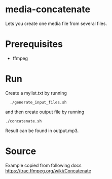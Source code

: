 # media-concatenate
Lets you create one media file from several files.

# Prerequisites
* ffmpeg

# Run
Create a mylist.txt by running 
```
  ./generate_input_files.sh
```

and then create output file by running

```
./concatenate.sh
```

Result can be found in output.mp3.

# Source
Example copied from following docs
https://trac.ffmpeg.org/wiki/Concatenate
